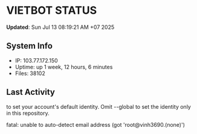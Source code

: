 # VIETBOT STATUS
**Updated**: Sun Jul 13 08:19:21 AM +07 2025

## System Info
- IP: 103.77.172.150
- Uptime: up 1 week, 12 hours, 6 minutes
- Files: 38102

## Last Activity

to set your account's default identity.
Omit --global to set the identity only in this repository.

fatal: unable to auto-detect email address (got 'root@vinh3690.(none)')
